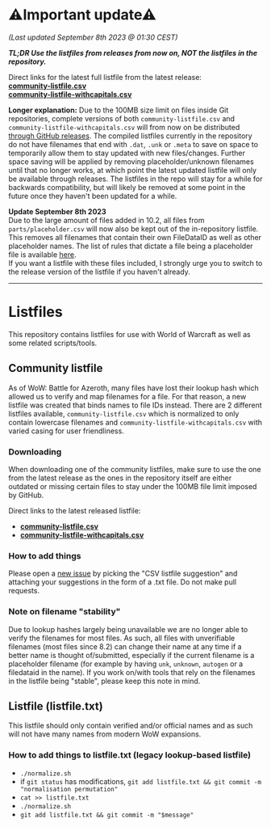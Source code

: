 # ⚠Important update⚠ 
_(Last updated September 8th 2023 @ 01:30 CEST)_  

**_TL;DR Use the listfiles from releases from now on, NOT the listfiles in the repository._**

Direct links for the latest full listfile from the latest release:  
**[community-listfile.csv](https://github.com/wowdev/wow-listfile/releases/latest/download/community-listfile.csv)**  
**[community-listfile-withcapitals.csv](https://github.com/wowdev/wow-listfile/releases/latest/download/community-listfile-withcapitals.csv)**

**Longer explanation:** Due to the 100MB size limit on files inside Git repositories, complete versions of both `community-listfile.csv` and `community-listfile-withcapitals.csv` will from now on be distributed [through GitHub releases](https://github.com/wowdev/wow-listfile/releases). The compiled listfiles currently in the repository do not have filenames that end with `.dat`, `.unk` or `.meta` to save on space to temporarily allow them to stay updated with new files/changes. Further space saving will be applied by removing placeholder/unknown filenames until that no longer works, at which point the latest updated listfile will only be available through releases. The listfiles in the repo will stay for a while for backwards compatibility, but will likely be removed at some point in the future once they haven't been updated for a while.

**Update September 8th 2023**  
Due to the large amount of files added in 10.2, all files from `parts/placeholder.csv` will now also be kept out of the in-repository listfile.  
This removes all filenames that contain their own FileDataID as well as other placeholder names. The list of rules that dictate a file being a placeholder file is available [here](https://github.com/wowdev/wow-listfile/blob/master/tools/ListfileTool/Program.cs#L346-L351).  
If you want a listfile with these files included, I strongly urge you to switch to the release version of the listfile if you haven't already.

----

# Listfiles
This repository contains listfiles for use with World of Warcraft as well as some related scripts/tools.

## Community listfile
As of WoW: Battle for Azeroth, many files have lost their lookup hash which allowed us to verify and map filenames for a file. For that reason, a new listfile was created that binds names to file IDs instead. There are 2 different listfiles available, `community-listfile.csv` which is normalized to only contain lowercase filenames and `community-listfile-withcapitals.csv` with varied casing for user friendliness.

### Downloading
When downloading one of the community listfiles, make sure to use the one from the latest release as the ones in the repository itself are either outdated or missing certain files to stay under the 100MB file limit imposed by GitHub.  

Direct links to the latest released listfile:  
- **[community-listfile.csv](https://github.com/wowdev/wow-listfile/releases/latest/download/community-listfile.csv)**  
- **[community-listfile-withcapitals.csv](https://github.com/wowdev/wow-listfile/releases/latest/download/community-listfile-withcapitals.csv)**

### How to add things
Please open a [new issue](https://github.com/wowdev/wow-listfile/issues/new/choose) by picking the "CSV listfile suggestion" and attaching your suggestions in the form of a .txt file. Do not make pull requests.

### Note on filename "stability"
Due to lookup hashes largely being unavailable we are no longer able to verify the filenames for most files. As such, all files with unverifiable filenames (most files since 8.2) can change their name at any time if a better name is thought of/submitted, especially if the current filename is a placeholder filename (for example by having `unk`, `unknown`, `autogen` or a filedataid in the name). If you work on/with tools that rely on the filenames in the listfile being "stable", please keep this note in mind. 

## Listfile (listfile.txt)
This listfile should only contain verified and/or official names and as such will not have many names from modern WoW expansions.

### How to add things to listfile.txt (legacy lookup-based listfile)
* `./normalize.sh`
* if `git status` has modifications, `git add listfile.txt && git commit -m "normalisation permutation"`
* `cat >> listfile.txt`
* `./normalize.sh`
* `git add listfile.txt && git commit -m "$message"`
